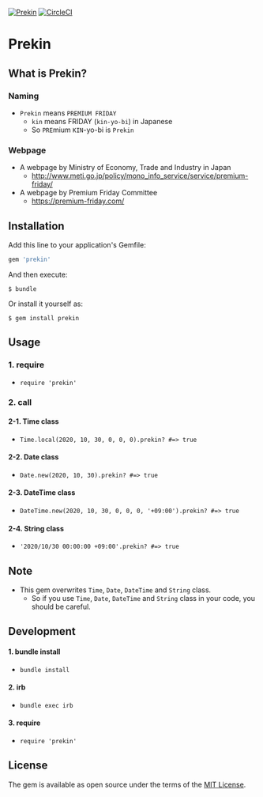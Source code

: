 [![Prekin](https://github.com/nikukyugamer/prekin/actions/workflows/config.yml/badge.svg?branch=main)](https://github.com/nikukyugamer/prekin/actions/workflows/config.yml) [![CircleCI](https://circleci.com/gh/nikukyugamer/prekin.svg?style=svg)](https://circleci.com/gh/nikukyugamer/prekin)

# Prekin

## What is Prekin?

### Naming

- `Prekin` means `PREMIUM FRIDAY`
  - `kin` means FRIDAY (`kin-yo-bi`) in Japanese
  - So `PRE`mium `KIN`-yo-bi is `Prekin`

### Webpage

- A webpage by Ministry of Economy, Trade and Industry in Japan
  - http://www.meti.go.jp/policy/mono_info_service/service/premium-friday/
- A webpage by Premium Friday Committee
  - https://premium-friday.com/

## Installation

Add this line to your application's Gemfile:

```ruby
gem 'prekin'
```

And then execute:

    $ bundle

Or install it yourself as:

    $ gem install prekin

## Usage

### 1. require
- `require 'prekin'`

### 2. call

#### 2-1. Time class
- `Time.local(2020, 10, 30, 0, 0, 0).prekin? #=> true`

#### 2-2. Date class
- `Date.new(2020, 10, 30).prekin? #=> true`

#### 2-3. DateTime class
- `DateTime.new(2020, 10, 30, 0, 0, 0, '+09:00').prekin? #=> true`

#### 2-4. String class
- `'2020/10/30 00:00:00 +09:00'.prekin? #=> true`

## Note
- This gem overwrites `Time`, `Date`, `DateTime` and `String` class.
  - So if you use `Time`, `Date`, `DateTime` and `String` class in your code, you should be careful.

## Development

#### 1. bundle install
- `bundle install`

#### 2. irb
- `bundle exec irb`

#### 3. require
- `require 'prekin'`

## License

The gem is available as open source under the terms of the [MIT License](https://opensource.org/licenses/MIT).
